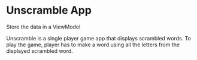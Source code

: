 Unscramble App
===================================

Store the data in a ViewModel

Unscramble is  a single player game app that displays scrambled words. To play the game, player has
to make a word using all the letters from the displayed scrambled word.
